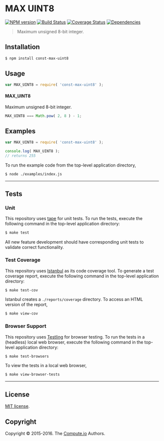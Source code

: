 MAX UINT8
===
[![NPM version][npm-image]][npm-url] [![Build Status][build-image]][build-url] [![Coverage Status][coverage-image]][coverage-url] [![Dependencies][dependencies-image]][dependencies-url]

> Maximum unsigned 8-bit integer.


## Installation

``` bash
$ npm install const-max-uint8
```


## Usage

``` javascript
var MAX_UINT8 = require( 'const-max-uint8' );
```

#### MAX_UINT8

Maximum unsigned 8-bit integer.

``` javascript
MAX_UINT8 === Math.pow( 2, 8 ) - 1;
```


## Examples

``` javascript
var MAX_UINT8 = require( 'const-max-uint8' );

console.log( MAX_UINT8 );
// returns 255
```

To run the example code from the top-level application directory,

``` bash
$ node ./examples/index.js
```


---
## Tests

### Unit

This repository uses [tape][tape] for unit tests. To run the tests, execute the following command in the top-level application directory:

``` bash
$ make test
```

All new feature development should have corresponding unit tests to validate correct functionality.


### Test Coverage

This repository uses [Istanbul][istanbul] as its code coverage tool. To generate a test coverage report, execute the following command in the top-level application directory:

``` bash
$ make test-cov
```

Istanbul creates a `./reports/coverage` directory. To access an HTML version of the report,

``` bash
$ make view-cov
```


### Browser Support

This repository uses [Testling][testling] for browser testing. To run the tests in a (headless) local web browser, execute the following command in the top-level application directory:

``` bash
$ make test-browsers
```

To view the tests in a local web browser,

``` bash
$ make view-browser-tests
```

<!-- [![browser support][browsers-image]][browsers-url] -->


---
## License

[MIT license](http://opensource.org/licenses/MIT).


## Copyright

Copyright &copy; 2015-2016. The [Compute.io][compute-io] Authors.


[npm-image]: http://img.shields.io/npm/v/const-max-uint8.svg
[npm-url]: https://npmjs.org/package/const-max-uint8

[build-image]: http://img.shields.io/travis/const-io/max-uint8/master.svg
[build-url]: https://travis-ci.org/const-io/max-uint8

[coverage-image]: https://img.shields.io/codecov/c/github/const-io/max-uint8/master.svg
[coverage-url]: https://codecov.io/github/const-io/max-uint8?branch=master

[dependencies-image]: http://img.shields.io/david/const-io/max-uint8.svg
[dependencies-url]: https://david-dm.org/const-io/max-uint8

[dev-dependencies-image]: http://img.shields.io/david/dev/const-io/max-uint8.svg
[dev-dependencies-url]: https://david-dm.org/dev/const-io/max-uint8

[github-issues-image]: http://img.shields.io/github/issues/const-io/max-uint8.svg
[github-issues-url]: https://github.com/const-io/max-uint8/issues

[tape]: https://github.com/substack/tape
[istanbul]: https://github.com/gotwarlost/istanbul
[testling]: https://ci.testling.com

[compute-io]: https://github.com/compute-io
